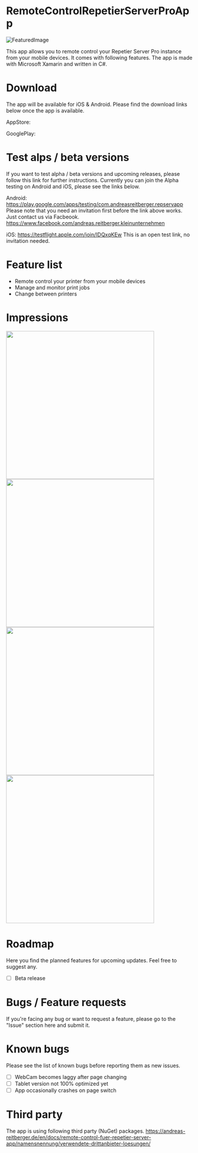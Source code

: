 # RemoteControlRepetierServerProApp
![FeaturedImage](https://andreas-reitberger.de/wp-content/uploads/2020/08/rc_repetier_server_featured.png)

This app allows you to remote control your Repetier Server Pro instance from your mobile devices. It comes with following features. The app is made with Microsoft Xamarin and written in C#.

# Download
The app will be available for iOS & Android. Please find the download links below once the app is available.

AppStore: 

GooglePlay: 

# Test alps / beta versions
If you want to test alpha / beta versions and upcoming releases, please follow this link for further instructions.
Currently you can join the Alpha testing on Android and iOS, please see the links below.

Android:
https://play.google.com/apps/testing/com.andreasreitberger.repservapp
Please note that you need an invitation first before the link above works. Just contact us via Facbeook.
https://www.facebook.com/andreas.reitberger.kleinunternehmen

iOS:
https://testflight.apple.com/join/IDQxqKEw
This is an open test link, no invitation needed.

# Feature list
- Remote control your printer from your mobile devices
- Manage and monitor print jobs
- Change between printers


# Impressions
<img src="https://andreas-reitberger.de/wp-content/uploads/2020/09/rc_repetier_server_1.png" width="400"> <img src="https://andreas-reitberger.de/wp-content/uploads/2020/09/rc_repetier_server_2.png" width="400">
<img src="https://andreas-reitberger.de/wp-content/uploads/2020/09/rc_repetier_server_3.png" width="400"> <img src="htthttps://andreas-reitberger.de/wp-content/uploads/2020/09/rc_repetier_server_4.png" width="400">

# Roadmap
Here you find the planned features for upcoming updates. Feel free to suggest any.

- [ ] Beta release

# Bugs / Feature requests
If you're facing any bug or want to request a feature, please go to the "Issue" section here and submit it.

# Known bugs
Please see the list of known bugs before reporting them as new issues.

- [ ] WebCam becomes laggy after page changing
- [ ] Tablet version not 100% optimized yet
- [ ] App occasionally crashes on page switch

# Third party
The app is using following third party (NuGet) packages.
https://andreas-reitberger.de/en/docs/remote-control-fuer-repetier-server-app/namensnennung/verwendete-drittanbieter-loesungen/
